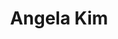 ---
templateKey: member
title: Angela Kim
andrewID: eunseokk
portfolio: |-
  * - I led a team of 5 members to design a product called "Voltabee," an alternative energy source gaining the title of Conrad Innovators.
  * - I was a Teacher's Assistant to teach SAT reading and writing for high school students. 
  * - I interned at the Korea Federation for Environmental Movements to create a Barrier Free Guide to increase accessibility.
  * - I developed a new e.coli with a strain for degrading microplastic, which was predicted using a personally developed hybrid neural network.
name: Angela Kim
role: Business Analyst
description: I am a freshman in Dietrich majoring in Information Systems with a focus on computer science and human-computer interactions. I have always been passionate about utilizing business to bring technological products into our world and create long-term societal impact. I have a specific interest in platforms and environment-oriented product, pursuing projects actively and also teaching others. Some hobbies I have is eating good food, working out, and wakeboarding!
photo: /img/eunseokk.jpg
resume: /img/eunseokk.pdf
year: 2026
degree: BS
major: Information Systems
linkedIn: https://www.linkedin.com/in/eunseok-kim-8941171ba/
---